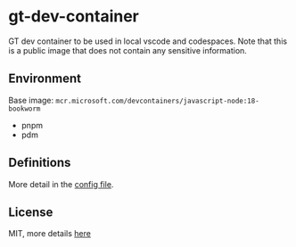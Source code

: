 # gt-dev-container

GT dev container to be used in local vscode and codespaces. Note that this is a public image that does not contain any sensitive information.

## Environment

Base image: `mcr.microsoft.com/devcontainers/javascript-node:18-bookworm`

- pnpm
- pdm

## Definitions

More detail in the [config file](./.devcontainer.json).

## License

MIT, more details [here](./LICENSE)

